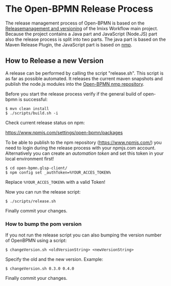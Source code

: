 # The Open-BPMN Release Process

The release management process of Open-BPMN is based on the [Releasemanagement and versioning](https://github.com/imixs/imixs-workflow/wiki/Releasemanagement-and-versioning) of the Imixs Workflow main project. Because the project contains a Java part and JavaScript (Node.JS) part also the release process is split into two parts. The java part is based on the Maven Release Plugin, the JavaScript part is based on [nmp](https://docs.npmjs.com/creating-and-publishing-scoped-public-packages).

## How to Release a new Version

A release can be performed by calling the script "release.sh". This script is as far as possible automated. It releases the current maven snapshots and publish the node.js modules into the [Open-BPMN nmp repository](https://www.npmjs.com/settings/open-bpmn/packages).

Before you start the release process verify if the general build of open-bpmn is successful:

    $ mvn clean install
    $ ./scripts/build.sh -i

Check current release status on npm:

https://www.npmjs.com/settings/open-bpmn/packages

To be able to publish to the npm repository (https://www.npmjs.com/) you need to login during the release process with your npmjs.com account. Alternatively you can create an _automation token_ and set this token in your local environment first!

    $ cd open-bpmn.glsp-client/
    $ npm config set _authToken=%YOUR_ACCES_TOKEN%

Replace `%YOUR_ACCES_TOKEN%` with a valid Token!

Now you can run the release script:

    $ ./scripts/release.sh

Finally commit your changes.

### How to bump the pom version

If you not run the release script you can also bumping the version number of OpenBPMN using a script:

    $ changeVersion.sh <oldVersionString> <newVersionString>

Specify the old and the new version. Example:

    $ changeVersion.sh 0.3.0 0.4.0

Finally commit your changes.

